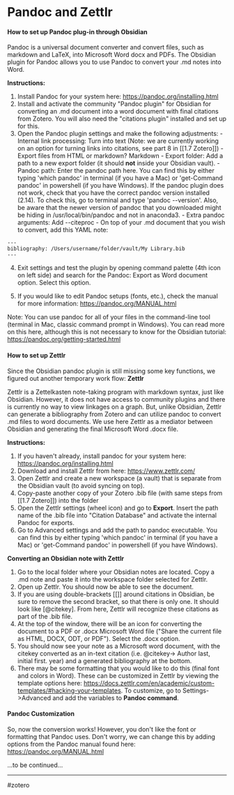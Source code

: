 # Pandoc and Zettlr

#### How to set up Pandoc plug-in through Obsidian

Pandoc is a universal document converter and convert files, such as markdown and LaTeX, into Microsoft Word docx and PDFs. The Obsidian plugin for Pandoc allows you to use Pandoc to convert your .md notes into Word.

**Instructions:**
1. Install Pandoc for your system here: https://pandoc.org/installing.html
2. Install and activate the community "Pandoc plugin" for Obsidian for converting an .md document into a word document with final citations from Zotero. You will also need the "citations plugin" installed and set up for this.
3. Open the Pandoc plugin settings and make the following adjustments:
		- Internal link processing: Turn into text (Note: we are currently working on an option for turning links into citations, see part 8 in [[1.7 Zotero]])
		- Export files from HTML or markdown? Markdown
		- Export folder: Add a path to a new export folder (it should **not** inside your Obsidian vault).
		- Pandoc path: Enter the pandoc path here. You can find this by either typing 'which pandoc' in terminal (if you have a Mac) or 'get-Command pandoc' in powershell (if you have Windows). If the pandoc plugin does not work, check that you have the correct pandoc version installed (2.14). To check this, go to terminal and type 'pandoc --version'. Also, be aware that the newer version of pandoc that you downloaded might be hiding in /usr/local/bin/pandoc and not in anaconda3.
		- Extra pandoc arguments: Add --citeproc 
		- On top of your .md document that you wish to convert, add this YAML note:

```
---
bibliography: /Users/username/folder/vault/My Library.bib
---
```
		
4. Exit settings and test the plugin by opening command palette (4th icon on left side) and search for the Pandoc: Export as Word document option. Select this option.

5. If you would like to edit Pandoc setups (fonts, etc.), check the manual for more information: https://pandoc.org/MANUAL.html

Note: You can use pandoc for all of your files in the command-line tool (terminal in Mac, classic command prompt in Windows). You can read more on this here, although this is not necessary to know for the Obsidian tutorial: https://pandoc.org/getting-started.html

#### How to set up Zettlr

Since the Obsidian pandoc plugin is still missing some key functions, we figured out another temporary work flow: **Zettlr**

Zettlr is a Zettelkasten note-taking program with markdown syntax, just like Obsidian. However, it does not have access to community plugins and there is currently no way to view linkages on a graph. But, unlike Obsidian, Zettlr can generate a bibliography from Zotero and can utilize pandoc to convert .md files to word documents. We use here Zettlr as a mediator between Obsidian and generating the final Microsoft Word .docx file.

**Instructions:**
1. If you haven't already, install pandoc for your system here: https://pandoc.org/installing.html
2. Download and install Zettlr from here: https://www.zettlr.com/
3. Open Zettlr and create a new workspace (a vault) that is separate from the Obsidian vault (to avoid syncing on top).
4. Copy-paste another copy of your Zotero .bib file (with same steps from [[1.7 Zotero]]) into the folder
5. Open the Zettlr settings (wheel icon) and go to **Export**. Insert the path name of the .bib file into "Citation Database" and activate the internal Pandoc for exports.
6. Go to Advanced settings and add the path to pandoc executable. You can find this by either typing 'which pandoc' in terminal (if you have a Mac) or 'get-Command pandoc' in powershell (if you have Windows).

**Converting an Obsidian note with Zettlr**
1. Go to the local folder where your Obsidian notes are located. Copy a .md note and paste it into the workspace folder selected for Zettlr.
2. Open up Zettlr. You should now be able to see the document.
3. If you are using double-brackets [[]] around citations in Obsidian, be sure to remove the second bracket, so that there is only one. It should look like [@citekey]. From here, Zettlr will recognize these citations as part of the .bib file.
4. At the top of the window, there will be an icon for converting the document to a PDF or .docx Microsoft Word file ("Share the current file as HTML, DOCX, ODT, or PDF"). Select the .docx option.
5. You should now see your note as a Microsoft word document, with the citekey converted as an in-text citation (i.e. @citekey-> Author last, initial first. year) and a generated bibliography at the bottom.
6. There may be some formatting that you would like to do this (final font and colors in Word). These can be customized in Zettlr by viewing the template options here: https://docs.zettlr.com/en/academic/custom-templates/#hacking-your-templates. To customize, go to Settings->Advanced and add the variables to **Pandoc command**.


#### Pandoc Customization

So, now the conversion works! However, you don't like the font or formatting that Pandoc uses. Don't worry, we can change this by adding options from the Pandoc manual found here: https://pandoc.org/MANUAL.html

...to be continued...


---
#zotero
